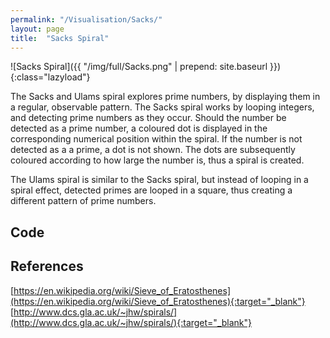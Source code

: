 ```yaml
---
permalink: "/Visualisation/Sacks/"
layout: page
title:  "Sacks Spiral"
---
```

![Sacks Spiral]({{ "/img/full/Sacks.png" | prepend: site.baseurl }}){:class="lazyload"}

The Sacks and Ulams spiral explores prime numbers, by displaying them in a regular, observable pattern. The Sacks spiral works by looping integers, and detecting prime numbers as they occur. Should the number be detected as a prime number, a coloured dot is displayed in the corresponding numerical position within the spiral. If the number is not detected as a a prime, a dot is not shown. The dots are subsequently coloured according to how large the number is, thus a spiral is created. 

The Ulams spiral is similar to the Sacks spiral, but instead of looping in a spiral effect, detected primes are looped in a square, thus creating a different pattern of prime numbers.

Code
----------
<script src="https://gist.github.com/YC/8c9363f11d0caf23cf05.js"></script>

References
----------
[https://en.wikipedia.org/wiki/Sieve_of_Eratosthenes](https://en.wikipedia.org/wiki/Sieve_of_Eratosthenes){:target="_blank"}  
[http://www.dcs.gla.ac.uk/~jhw/spirals/](http://www.dcs.gla.ac.uk/~jhw/spirals/){:target="_blank"}